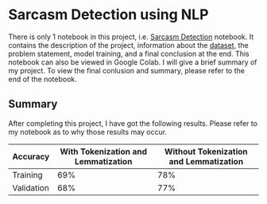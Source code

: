 # Sarcasm Detection using NLP

There is only 1 notebook in this project, i.e. [Sarcasm Detection](https://github.com/Puru35/Sarcasm-Detection-using-NLP/blob/master/Sarcasm_Detection.ipynb) notebook. It contains the description of the project, information about the [dataset](https://www.kaggle.com/rmisra/news-headlines-dataset-for-sarcasm-detection), the problem statement, model training, and a final conclusion at the end. This notebook can also be viewed in Google Colab. I will give a brief summary of my project. To view the final conlusion and summary, please refer to the end of the notebook.

## Summary

After completing this project, I have got the following results. Please refer to my notebook as to why those results may occur.

Accuracy |With Tokenization and Lemmatization | Without Tokenization and Lemmatization
---|---|---
Training | 69% | 78%
Validation | 68% | 77%

